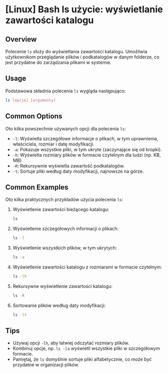 # [Linux] Bash ls użycie: wyświetlanie zawartości katalogu

## Overview
Polecenie `ls` służy do wyświetlania zawartości katalogu. Umożliwia użytkownikom przeglądanie plików i podkatalogów w danym folderze, co jest przydatne do zarządzania plikami w systemie.

## Usage
Podstawowa składnia polecenia `ls` wygląda następująco:

```bash
ls [opcje] [argumenty]
```

## Common Options
Oto kilka powszechnie używanych opcji dla polecenia `ls`:

- `-l`: Wyświetla szczegółowe informacje o plikach, w tym uprawnienia, właściciela, rozmiar i datę modyfikacji.
- `-a`: Pokazuje wszystkie pliki, w tym ukryte (zaczynające się od kropki).
- `-h`: Wyświetla rozmiary plików w formacie czytelnym dla ludzi (np. KB, MB).
- `-R`: Rekursywnie wyświetla zawartość podkatalogów.
- `-t`: Sortuje pliki według daty modyfikacji, najnowsze na górze.

## Common Examples
Oto kilka praktycznych przykładów użycia polecenia `ls`:

1. Wyświetlenie zawartości bieżącego katalogu:
   ```bash
   ls
   ```

2. Wyświetlenie szczegółowych informacji o plikach:
   ```bash
   ls -l
   ```

3. Wyświetlenie wszystkich plików, w tym ukrytych:
   ```bash
   ls -a
   ```

4. Wyświetlenie zawartości katalogu z rozmiarami w formacie czytelnym:
   ```bash
   ls -lh
   ```

5. Rekursywne wyświetlenie zawartości katalogu:
   ```bash
   ls -R
   ```

6. Sortowanie plików według daty modyfikacji:
   ```bash
   ls -lt
   ```

## Tips
- Używaj opcji `-lh`, aby łatwiej odczytać rozmiary plików.
- Kombinuj opcje, np. `ls -la` wyświetli wszystkie pliki w szczegółowym formacie.
- Pamiętaj, że `ls` domyślnie sortuje pliki alfabetycznie, co może być przydatne w organizacji plików.